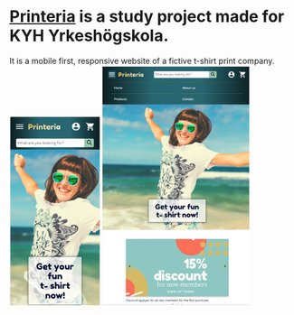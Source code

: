 # <a href="https://mellyynda.github.io/printeria/" target="_blank">Printeria</a> is a study project made for KYH Yrkeshögskola. 
  
It is a mobile first, responsive website of a fictive t-shirt print company.  
![mobile website print screen](/img/printeria_mobile.png) ![pad website print screen](/img/printeria_pad.png)

